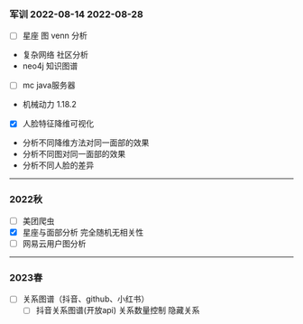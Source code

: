 ### 军训 2022-08-14 2022-08-28
- [ ] 星座 图 venn 分析
- 复杂网络 社区分析
- neo4j 知识图谱

- [ ] mc java服务器
- 机械动力 1.18.2

- [x] 人脸特征降维可视化
- 分析不同降维方法对同一面部的效果
- 分析不同图对同一面部的效果
- 分析不同人脸的差异

- - -
### 2022秋

- [ ] 美团爬虫
- [x] 星座与面部分析
	完全随机无相关性
- [ ] 网易云用户图分析

- - -
### 2023春
- [ ] 关系图谱（抖音、github、小红书）
	- [ ] 抖音关系图谱(开放api) 关系数量控制 隐藏关系